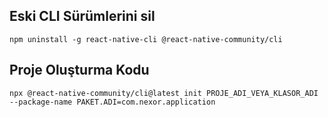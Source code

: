 ## Eski CLI Sürümlerini sil
```
npm uninstall -g react-native-cli @react-native-community/cli
```

## Proje Oluşturma Kodu
```
npx @react-native-community/cli@latest init PROJE_ADI_VEYA_KLASOR_ADI --package-name PAKET.ADI=com.nexor.application
```
